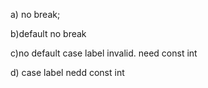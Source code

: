 a) no break;

b)default no break

c)no default
case label invalid. need const int

d) case label nedd const int